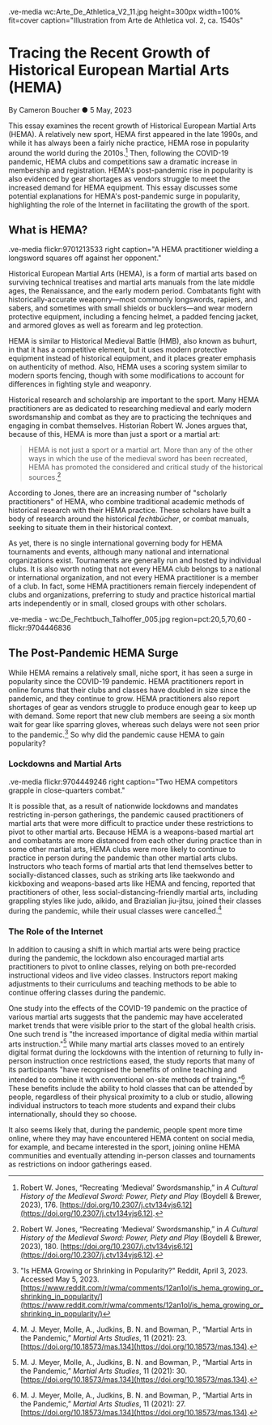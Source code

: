 .ve-media wc:Arte_De_Athletica_V2_11.jpg height=300px width=100% fit=cover caption="Illustration from Arte de Athletica vol. 2, ca. 1540s"

# Tracing the Recent Growth of Historical European Martial Arts (HEMA)
By Cameron Boucher ● 5 May, 2023

This essay examines the recent growth of Historical European Martial Arts (HEMA). A relatively new sport, HEMA first appeared in the late 1990s, and while it has always been a fairly niche practice, HEMA rose in popularity around the world during the 2010s.[^1] Then, following the COVID-19 pandemic, HEMA clubs and competitions saw a dramatic increase in membership and registration. HEMA's post-pandemic rise in popularity is also evidenced by gear shortages as vendors struggle to meet the increased demand for HEMA equipment. This essay discusses some potential explanations for HEMA's post-pandemic surge in popularity, highlighting the role of the Internet in facilitating the growth of the sport.

## What is HEMA?

.ve-media flickr:9701213533 right caption="A HEMA practitioner wielding a longsword squares off against her opponent."

Historical European Martial Arts (HEMA), is a form of martial arts based on surviving technical treatises and martial arts manuals from the late middle ages, the Renaissance, and the early modern period. Combatants fight with historically-accurate weaponry—most commonly longswords, rapiers, and sabers, and sometimes with small shields or bucklers—and wear modern protective equipment, including a fencing helmet, a padded fencing jacket, and armored gloves as well as forearm and leg protection. 

HEMA is similar to Historical Medieval Battle (HMB), also known as buhurt, in that it has a competitive element, but it uses modern protective equipment instead of historical equipment, and it places greater emphasis on authenticity of method. Also, HEMA uses a scoring system similar to modern sports fencing, though with some modifications to account for differences in fighting style and weaponry.

Historical research and scholarship are important to the sport. Many HEMA practitioners are as dedicated to researching medieval and early modern swordsmanship and combat as they are to practicing the techniques and engaging in combat themselves. Historian Robert W. Jones argues that, because of this, HEMA is more than just a sport or a martial art:

> HEMA is not just a sport or a martial art. More than any of the other ways in which the use of the medieval sword has been recreated, HEMA has promoted the considered and critical study of the historical sources.[^2] 

According to Jones, there are an increasing number of "scholarly practitioners" of HEMA, who combine traditional academic methods of historical research with their HEMA practice. These scholars have built a body of research around the historical *fechtbücher*, or combat manuals, seeking to situate them in their historical context.

As yet, there is no single international governing body for HEMA tournaments and events, although many national and international organizations exist. Tournaments are generally run and hosted by individual clubs. It is also worth noting that not every HEMA club belongs to a national or international organization, and not every HEMA practitioner is a member of a club. In fact, some HEMA practitioners remain fiercely independent of clubs and organizations, preferring to study and practice historical martial arts independently or in small, closed groups with other scholars.

.ve-media
    - wc:De_Fechtbuch_Talhoffer_005.jpg region=pct:20,5,70,60
    - flickr:9704446836

## The Post-Pandemic HEMA Surge

While HEMA remains a relatively small, niche sport, it has seen a surge in popularity since the COVID-19 pandemic. HEMA practitioners report in online forums that their clubs and classes have doubled in size since the pandemic, and they continue to grow. HEMA practitioners also report shortages of gear as vendors struggle to produce enough gear to keep up with demand. Some report that new club members are seeing a six month wait for gear like sparring gloves, whereas such delays were not seen prior to the pandemic.[^3] So why did the pandemic cause HEMA to gain popularity?

### Lockdowns and Martial Arts

.ve-media flickr:9704449246 right caption="Two HEMA competitors grapple in close-quarters combat."

It is possible that, as a result of nationwide lockdowns and mandates restricting in-person gatherings, the pandemic caused practitioners of martial arts that were more difficult to practice under these restrictions to pivot to other martial arts. Because HEMA is a weapons-based martial art and combatants are more distanced from each other during practice than in some other martial arts, HEMA clubs were more likely to continue to practice in person during the pandemic than other martial arts clubs. Instructors who teach forms of martial arts that lend themselves better to socially-distanced classes, such as striking arts like taekwondo and kickboxing and weapons-based arts like HEMA and fencing, reported that practitioners of other, less social-distancing-friendly martial arts, including grappling styles like judo, aikido, and Brazialian jiu-jitsu, joined their classes during the pandemic, while their usual classes were cancelled.[^4]

### The Role of the Internet

In addition to causing a shift in which martial arts were being practice during the pandemic, the lockdown also encouraged martial arts practitioners to pivot to online classes, relying on both pre-recorded instructional videos and live video classes. Instructors report making adjustments to their curriculums and teaching methods to be able to continue offering classes during the pandemic.

One study into the effects of the COVID-19 pandemic on the practice of various martial arts suggests that the pandemic may have accelerated market trends that were visible prior to the start of the global health crisis. One such trend is "the increased importance of digital media within martial arts instruction."[^5] While many martial arts classes moved to an entirely digital format during the lockdowns with the intention of returning to fully in-person instruction once restrictions eased, the study reports that many of its participants "have recognised the benefits of online teaching and intended to combine it with conventional on-site methods of training."[^6] These benefits include the ability to hold classes that can be attended by people, regardless of their physical proximity to a club or studio, allowing individual instructors to teach more students and expand their clubs internationally, should they so choose.

It also seems likely that, during the pandemic, people spent more time online, where they may have encountered HEMA content on social media, for example, and became interested in the sport, joining online HEMA communities and eventually attending in-person classes and tournaments as restrictions on indoor gatherings eased.


[^1]: Robert W. Jones, “Recreating ‘Medieval’ Swordsmanship,” in *A Cultural History of the Medieval Sword: Power, Piety and Play* (Boydell & Brewer, 2023), 176. [https://doi.org/10.2307/j.ctv134vjs6.12](https://doi.org/10.2307/j.ctv134vjs6.12). 
[^2]: Robert W. Jones, “Recreating ‘Medieval’ Swordsmanship,” in *A Cultural History of the Medieval Sword: Power, Piety and Play* (Boydell & Brewer, 2023), 180. [https://doi.org/10.2307/j.ctv134vjs6.12](https://doi.org/10.2307/j.ctv134vjs6.12). 
[^3]: "Is HEMA Growing or Shrinking in Popularity?" Reddit, April 3, 2023. Accessed May 5, 2023. [https://www.reddit.com/r/wma/comments/12an1ol/is_hema_growing_or_shrinking_in_popularity/](https://www.reddit.com/r/wma/comments/12an1ol/is_hema_growing_or_shrinking_in_popularity/)
[^4]: M. J. Meyer, Molle, A., Judkins, B. N. and Bowman, P., “Martial Arts in the Pandemic,” *Martial Arts Studies*, 11 (2021): 23. [https://doi.org/10.18573/mas.134](https://doi.org/10.18573/mas.134).
[^5]: M. J. Meyer, Molle, A., Judkins, B. N. and Bowman, P., “Martial Arts in the Pandemic,” *Martial Arts Studies*, 11 (2021): 30. [https://doi.org/10.18573/mas.134](https://doi.org/10.18573/mas.134). 
[^6]: M. J. Meyer, Molle, A., Judkins, B. N. and Bowman, P., “Martial Arts in the Pandemic,” *Martial Arts Studies*, 11 (2021): 27. [https://doi.org/10.18573/mas.134](https://doi.org/10.18573/mas.134).

